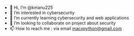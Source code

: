 - 👋 Hi, I’m @kmanu225
- 👀 I’m interested in cybersecurity
- 🌱 I’m currently learning cybersecurity and web applications
- 💞️ I’m looking to collaborate on project about security
- 📫 How to reach me : via email macxpython@gmail.com

<!---
DorkManu/DorkManu is a ✨ special ✨ repository because its `README.md` (this file) appears on your GitHub profile.
You can click the Preview link to take a look at your changes.
--->
